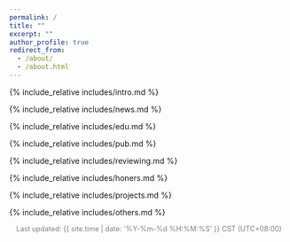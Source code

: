```yaml
---
permalink: /
title: ""
excerpt: ""
author_profile: true
redirect_from: 
  - /about/
  - /about.html
---
```


<span class='anchor' id='about-me'></span>
{% include_relative includes/intro.md %}

{% include_relative includes/news.md %}

{% include_relative includes/edu.md %}

{% include_relative includes/pub.md %}

{% include_relative includes/reviewing.md %}

{% include_relative includes/honers.md %}

{% include_relative includes/projects.md %}

{% include_relative includes/others.md %}

<div style="text-align: center; font-size: 0.9em; color: gray;">
  Last updated: {{ site.time | date: '%Y-%m-%d %H:%M:%S' }} CST (UTC+08:00)
</div>

